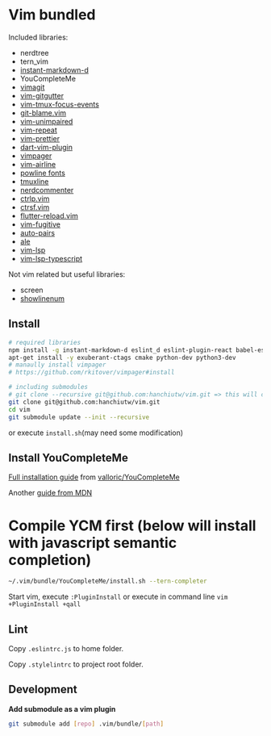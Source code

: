 # Vim bundled

Included libraries:
* nerdtree
* tern_vim
* [instant-markdown-d](https://github.com/suan/vim-instant-markdown)
* YouCompleteMe
* [vimagit](https://github.com/jreybert/vimagit)
* [vim-gitgutter](https://github.com/airblade/vim-gitgutter)
* [vim-tmux-focus-events](https://github.com/tmux-plugins/vim-tmux-focus-events)
* [git-blame.vim](https://github.com/zivyangll/git-blame.vim)
* [vim-unimpaired](https://github.com/tpope/vim-unimpaired)
* [vim-repeat](https://github.com/tpope/vim-repeat)
* [vim-prettier](https://github.com/prettier/vim-prettier)
* [dart-vim-plugin](https://github.com/dart-lang/dart-vim-plugin)
* [vimpager](https://github.com/rkitover/vimpager)
* [vim-airline](https://github.com/vim-airline/vim-airline)
* [powline fonts](https://github.com/powerline/fonts)
* [tmuxline](https://github.com/edkolev/tmuxline.vim)
* [nerdcommenter](https://github.com/scrooloose/nerdcommenter)
* [ctrlp.vim](https://github.com/kien/ctrlp.vim)
* [ctrsf.vim](https://github.com/dyng/ctrlsf.vim)
* [flutter-reload.vim](https://github.com/hankchiutw/flutter-reload.vim)
* [vim-fugitive](https://github.com/tpope/vim-fugitive)
* [auto-pairs](https://github.com/jiangmiao/auto-pairs)
* [ale](https://github.com/w0rp/ale)
* [vim-lsp](https://github.com/prabirshrestha/vim-lsp)
* [vim-lsp-typescript](https://github.com/ryanolsonx/vim-lsp-typescript)

Not vim related but useful libraries:
* screen
* [showlinenum](https://github.com/jay/showlinenum)

## Install

```sh
# required libraries
npm install -g instant-markdown-d eslint_d eslint-plugin-react babel-eslint prettier
apt-get install -y exuberant-ctags cmake python-dev python3-dev
# manaully install vimpager
# https://github.com/rkitover/vimpager#install

# including submodules
# git clone --recursive git@github.com:hanchiutw/vim.git => this will clone ALL submodules!
git clone git@github.com:hanchiutw/vim.git
cd vim
git submodule update --init --recursive
```

or execute `install.sh`(may need some modification)

## Install YouCompleteMe
[Full installation guide](https://github.com/Valloric/YouCompleteMe#full-installation-guide) from [valloric/YouCompleteMe](https://github.com/Valloric/YouCompleteMe)

Another [guide from MDN](https://developer.mozilla.org/en-US/docs/Mozilla/Developer_guide/YouCompleteMe)

# Compile YCM first (below will install with javascript semantic completion)
```sh
~/.vim/bundle/YouCompleteMe/install.sh --tern-completer
```

Start vim, execute `:PluginInstall` or execute in command line `vim +PluginInstall +qall`


## Lint
Copy `.eslintrc.js` to home folder.

Copy `.stylelintrc` to project root folder.

## Development
**Add submodule as a vim plugin**
```sh
git submodule add [repo] .vim/bundle/[path]
```
